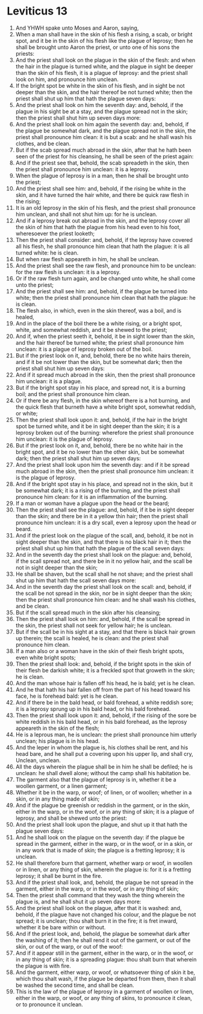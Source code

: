﻿# Leviticus 13
1. And YHWH spake unto Moses and Aaron, saying, 
2. When a man shall have in the skin of his flesh a rising, a scab, or bright spot, and it be in the skin of his flesh like the plague of leprosy; then he shall be brought unto Aaron the priest, or unto one of his sons the priests: 
3. And the priest shall look on the plague in the skin of the flesh: and when the hair in the plague is turned white, and the plague in sight be deeper than the skin of his flesh, it is a plague of leprosy: and the priest shall look on him, and pronounce him unclean. 
4. If the bright spot be white in the skin of his flesh, and in sight be not deeper than the skin, and the hair thereof be not turned white; then the priest shall shut up him that hath the plague seven days: 
5. And the priest shall look on him the seventh day: and, behold, if the plague in his sight be at a stay, and the plague spread not in the skin; then the priest shall shut him up seven days more: 
6. And the priest shall look on him again the seventh day: and, behold, if the plague be somewhat dark, and the plague spread not in the skin, the priest shall pronounce him clean: it is but a scab: and he shall wash his clothes, and be clean. 
7. But if the scab spread much abroad in the skin, after that he hath been seen of the priest for his cleansing, he shall be seen of the priest again: 
8. And if the priest see that, behold, the scab spreadeth in the skin, then the priest shall pronounce him unclean: it is a leprosy. 
9.  When the plague of leprosy is in a man, then he shall be brought unto the priest; 
10. And the priest shall see him: and, behold, if the rising be white in the skin, and it have turned the hair white, and there be quick raw flesh in the rising; 
11. It is an old leprosy in the skin of his flesh, and the priest shall pronounce him unclean, and shall not shut him up: for he is unclean. 
12. And if a leprosy break out abroad in the skin, and the leprosy cover all the skin of him that hath the plague from his head even to his foot, wheresoever the priest looketh; 
13. Then the priest shall consider: and, behold, if the leprosy have covered all his flesh, he shall pronounce him clean that hath the plague: it is all turned white: he is clean. 
14. But when raw flesh appeareth in him, he shall be unclean. 
15. And the priest shall see the raw flesh, and pronounce him to be unclean: for the raw flesh is unclean: it is a leprosy. 
16. Or if the raw flesh turn again, and be changed unto white, he shall come unto the priest; 
17. And the priest shall see him: and, behold, if the plague be turned into white; then the priest shall pronounce him clean that hath the plague: he is clean. 
18.  The flesh also, in which, even in the skin thereof, was a boil, and is healed, 
19. And in the place of the boil there be a white rising, or a bright spot, white, and somewhat reddish, and it be shewed to the priest; 
20. And if, when the priest seeth it, behold, it be in sight lower than the skin, and the hair thereof be turned white; the priest shall pronounce him unclean: it is a plague of leprosy broken out of the boil. 
21. But if the priest look on it, and, behold, there be no white hairs therein, and if it be not lower than the skin, but be somewhat dark; then the priest shall shut him up seven days: 
22. And if it spread much abroad in the skin, then the priest shall pronounce him unclean: it is a plague. 
23. But if the bright spot stay in his place, and spread not, it is a burning boil; and the priest shall pronounce him clean. 
24.  Or if there be any flesh, in the skin whereof there is a hot burning, and the quick flesh that burneth have a white bright spot, somewhat reddish, or white; 
25. Then the priest shall look upon it: and, behold, if the hair in the bright spot be turned white, and it be in sight deeper than the skin; it is a leprosy broken out of the burning: wherefore the priest shall pronounce him unclean: it is the plague of leprosy. 
26. But if the priest look on it, and, behold, there be no white hair in the bright spot, and it be no lower than the other skin, but be somewhat dark; then the priest shall shut him up seven days: 
27. And the priest shall look upon him the seventh day: and if it be spread much abroad in the skin, then the priest shall pronounce him unclean: it is the plague of leprosy. 
28. And if the bright spot stay in his place, and spread not in the skin, but it be somewhat dark; it is a rising of the burning, and the priest shall pronounce him clean: for it is an inflammation of the burning. 
29.  If a man or woman have a plague upon the head or the beard; 
30. Then the priest shall see the plague: and, behold, if it be in sight deeper than the skin; and there be in it a yellow thin hair; then the priest shall pronounce him unclean: it is a dry scall, even a leprosy upon the head or beard. 
31. And if the priest look on the plague of the scall, and, behold, it be not in sight deeper than the skin, and that there is no black hair in it; then the priest shall shut up him that hath the plague of the scall seven days: 
32. And in the seventh day the priest shall look on the plague: and, behold, if the scall spread not, and there be in it no yellow hair, and the scall be not in sight deeper than the skin; 
33. He shall be shaven, but the scall shall he not shave; and the priest shall shut up him that hath the scall seven days more: 
34. And in the seventh day the priest shall look on the scall: and, behold, if the scall be not spread in the skin, nor be in sight deeper than the skin; then the priest shall pronounce him clean: and he shall wash his clothes, and be clean. 
35. But if the scall spread much in the skin after his cleansing; 
36. Then the priest shall look on him: and, behold, if the scall be spread in the skin, the priest shall not seek for yellow hair; he is unclean. 
37. But if the scall be in his sight at a stay, and that there is black hair grown up therein; the scall is healed, he is clean: and the priest shall pronounce him clean. 
38.  If a man also or a woman have in the skin of their flesh bright spots, even white bright spots; 
39. Then the priest shall look: and, behold, if the bright spots in the skin of their flesh be darkish white; it is a freckled spot that groweth in the skin; he is clean. 
40. And the man whose hair is fallen off his head, he is bald; yet is he clean. 
41. And he that hath his hair fallen off from the part of his head toward his face, he is forehead bald: yet is he clean. 
42. And if there be in the bald head, or bald forehead, a white reddish sore; it is a leprosy sprung up in his bald head, or his bald forehead. 
43. Then the priest shall look upon it: and, behold, if the rising of the sore be white reddish in his bald head, or in his bald forehead, as the leprosy appeareth in the skin of the flesh; 
44. He is a leprous man, he is unclean: the priest shall pronounce him utterly unclean; his plague is in his head. 
45. And the leper in whom the plague is, his clothes shall be rent, and his head bare, and he shall put a covering upon his upper lip, and shall cry, Unclean, unclean. 
46. All the days wherein the plague shall be in him he shall be defiled; he is unclean: he shall dwell alone; without the camp shall his habitation be. 
47.  The garment also that the plague of leprosy is in, whether it be a woollen garment, or a linen garment; 
48. Whether it be in the warp, or woof; of linen, or of woollen; whether in a skin, or in any thing made of skin; 
49. And if the plague be greenish or reddish in the garment, or in the skin, either in the warp, or in the woof, or in any thing of skin; it is a plague of leprosy, and shall be shewed unto the priest: 
50. And the priest shall look upon the plague, and shut up it that hath the plague seven days: 
51. And he shall look on the plague on the seventh day: if the plague be spread in the garment, either in the warp, or in the woof, or in a skin, or in any work that is made of skin; the plague is a fretting leprosy; it is unclean. 
52. He shall therefore burn that garment, whether warp or woof, in woollen or in linen, or any thing of skin, wherein the plague is: for it is a fretting leprosy; it shall be burnt in the fire. 
53. And if the priest shall look, and, behold, the plague be not spread in the garment, either in the warp, or in the woof, or in any thing of skin; 
54. Then the priest shall command that they wash the thing wherein the plague is, and he shall shut it up seven days more: 
55. And the priest shall look on the plague, after that it is washed: and, behold, if the plague have not changed his colour, and the plague be not spread; it is unclean; thou shalt burn it in the fire; it is fret inward, whether it be bare within or without. 
56. And if the priest look, and, behold, the plague be somewhat dark after the washing of it; then he shall rend it out of the garment, or out of the skin, or out of the warp, or out of the woof: 
57. And if it appear still in the garment, either in the warp, or in the woof, or in any thing of skin; it is a spreading plague: thou shalt burn that wherein the plague is with fire. 
58. And the garment, either warp, or woof, or whatsoever thing of skin it be, which thou shalt wash, if the plague be departed from them, then it shall be washed the second time, and shall be clean. 
59. This is the law of the plague of leprosy in a garment of woollen or linen, either in the warp, or woof, or any thing of skins, to pronounce it clean, or to pronounce it unclean. 
